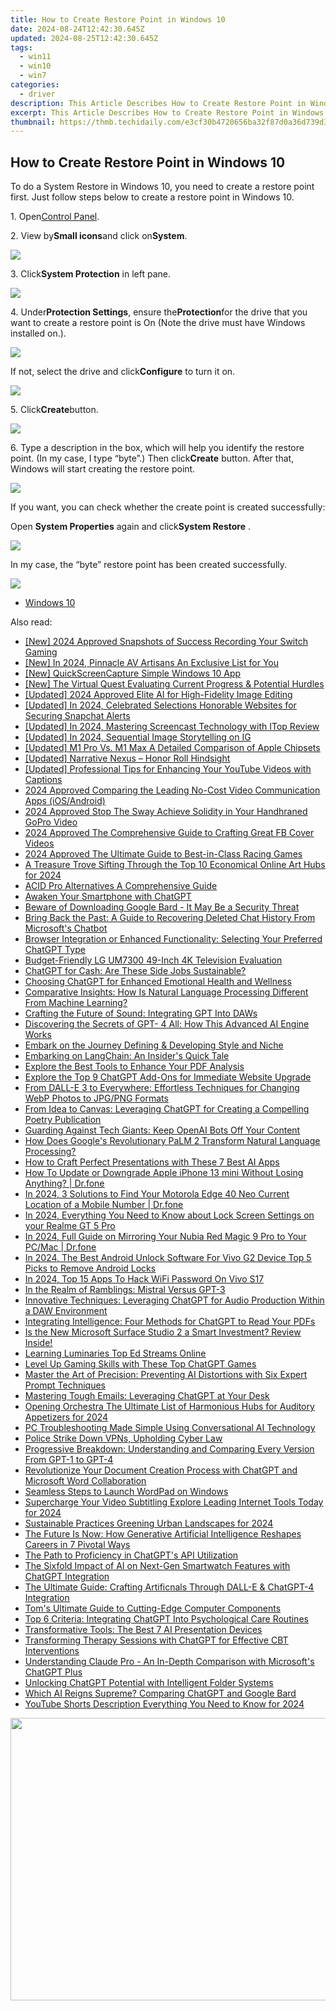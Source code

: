 ```yaml
---
title: How to Create Restore Point in Windows 10
date: 2024-08-24T12:42:30.645Z
updated: 2024-08-25T12:42:30.645Z
tags:
  - win11
  - win10
  - win7
categories:
  - driver
description: This Article Describes How to Create Restore Point in Windows 10
excerpt: This Article Describes How to Create Restore Point in Windows 10
thumbnail: https://thmb.techidaily.com/e3cf30b4720656ba32f87d0a36d739d3e594003c967c2e7d28e98120dd95b14e.jpg
---
```


## How to Create Restore Point in Windows 10

To do a System Restore in Windows 10, you need to create a restore point first. Just follow steps below to create a restore point in Windows 10.  
  
1\. Open[Control Panel](https://tools.techidaily.com/drivereasy/download/).  
  
2\. View by**Small icons**and click on**System**.  
  
![](https://images.drivereasy.com/wp-content/uploads/2017/01/img_5874ae59063e3.jpg)   
  
 3\. Click**System Protection** in left pane.

![](https://images.drivereasy.com/wp-content/uploads/2017/01/img_5874af17efd1d.jpg) 

  
4\. Under**Protection Settings**, ensure the**Protection**for the drive that you want to create a restore point is On (Note the drive must have Windows installed on.).  
  
![](https://images.drivereasy.com/wp-content/uploads/2017/01/img_5874afbed9ce9.jpg)   
  
 If not, select the drive and click**Configure** to turn it on. 

![](https://images.drivereasy.com/wp-content/uploads/2017/01/img_5874b097d5efe.jpg) 

  
5\. Click**Create**button.  
  
![](https://images.drivereasy.com/wp-content/uploads/2017/01/img_5874b0f127364.jpg)   
  
 6\. Type a description in the box, which will help you identify the restore point. (In my case, I type “byte”.) Then click**Create** button. After that, Windows will start creating the restore point.

![](https://images.drivereasy.com/wp-content/uploads/2017/01/img_5874b12d0ce25.png)   
  
 If you want, you can check whether the create point is created successfully:  
  
 Open **System Properties** again and click**System Restore** .

![](https://images.drivereasy.com/wp-content/uploads/2017/01/img_5874b6488c49c.jpg)   
  
 In my case, the “byte” restore point has been created successfully.

![](https://images.drivereasy.com/wp-content/uploads/2017/01/img_5874b63273174.jpg) 

* [Windows 10](https://tools.techidaily.com/drivereasy/download/)

<ins class="adsbygoogle"
     style="display:block"
     data-ad-format="autorelaxed"
     data-ad-client="ca-pub-7571918770474297"
     data-ad-slot="1223367746"></ins>



<ins class="adsbygoogle"
     style="display:block"
     data-ad-client="ca-pub-7571918770474297"
     data-ad-slot="8358498916"
     data-ad-format="auto"
     data-full-width-responsive="true"></ins>

<span class="atpl-alsoreadstyle">Also read:</span>
<div><ul>
<li><a href="https://desktop-recording.techidaily.com/new-2024-approved-snapshots-of-success-recording-your-switch-gaming/"><u>[New] 2024 Approved  Snapshots of Success  Recording Your Switch Gaming</u></a></li>
<li><a href="https://fox-hovers.techidaily.com/new-in-2024-pinnacle-av-artisans-an-exclusive-list-for-you/"><u>[New] In 2024, Pinnacle AV Artisans  An Exclusive List for You</u></a></li>
<li><a href="https://screen-activity-recording.techidaily.com/new-quickscreencapture-simple-windows-10-app/"><u>[New] QuickScreenCapture  Simple Windows 10 App</u></a></li>
<li><a href="https://some-skills.techidaily.com/new-the-virtual-quest-evaluating-current-progress-and-potential-hurdles/"><u>[New] The Virtual Quest  Evaluating Current Progress & Potential Hurdles</u></a></li>
<li><a href="https://fox-helps.techidaily.com/updated-2024-approved-elite-ai-for-high-fidelity-image-editing/"><u>[Updated] 2024 Approved  Elite AI for High-Fidelity Image Editing</u></a></li>
<li><a href="https://fox-direct.techidaily.com/updated-in-2024-celebrated-selections-honorable-websites-for-securing-snapchat-alerts/"><u>[Updated] In 2024, Celebrated Selections  Honorable Websites for Securing Snapchat Alerts</u></a></li>
<li><a href="https://remote-screen-capture.techidaily.com/updated-in-2024-mastering-screencast-technology-with-itop-review/"><u>[Updated] In 2024, Mastering Screencast Technology with ITop Review</u></a></li>
<li><a href="https://instagram-video-recordings.techidaily.com/updated-in-2024-sequential-image-storytelling-on-ig/"><u>[Updated] In 2024, Sequential Image Storytelling on IG</u></a></li>
<li><a href="https://extra-support.techidaily.com/updated-m1-pro-vs-m1-max-a-detailed-comparison-of-apple-chipsets/"><u>[Updated] M1 Pro Vs. M1 Max  A Detailed Comparison of Apple Chipsets</u></a></li>
<li><a href="https://some-skills.techidaily.com/updated-narrative-nexus-honor-roll-hindsight/"><u>[Updated] Narrative Nexus – Honor Roll Hindsight</u></a></li>
<li><a href="https://facebook-video-share.techidaily.com/updated-professional-tips-for-enhancing-your-youtube-videos-with-captions/"><u>[Updated] Professional Tips for Enhancing Your YouTube Videos with Captions</u></a></li>
<li><a href="https://screen-video-capture.techidaily.com/2024-approved-comparing-the-leading-no-cost-video-communication-apps-iosandroid/"><u>2024 Approved  Comparing the Leading No-Cost Video Communication Apps (iOS/Android)</u></a></li>
<li><a href="https://extra-skills.techidaily.com/2024-approved-stop-the-sway-achieve-solidity-in-your-handhraned-gopro-video/"><u>2024 Approved  Stop The Sway  Achieve Solidity in Your Handhraned GoPro Video</u></a></li>
<li><a href="https://facebook-clips.techidaily.com/2024-approved-the-comprehensive-guide-to-crafting-great-fb-cover-videos/"><u>2024 Approved  The Comprehensive Guide to Crafting Great FB Cover Videos</u></a></li>
<li><a href="https://screen-activity-recording.techidaily.com/2024-approved-the-ultimate-guide-to-best-in-class-racing-games/"><u>2024 Approved  The Ultimate Guide to Best-in-Class Racing Games</u></a></li>
<li><a href="https://youtube-videos.techidaily.com/a-treasure-trove-sifting-through-the-top-10-economical-online-art-hubs-for-2024/"><u>A Treasure Trove  Sifting Through the Top 10 Economical Online Art Hubs for 2024</u></a></li>
<li><a href="https://extra-lessons.techidaily.com/acid-pro-alternatives-a-comprehensive-guide/"><u>ACID Pro Alternatives  A Comprehensive Guide</u></a></li>
<li><a href="https://tech-haven.techidaily.com/awaken-your-smartphone-with-chatgpt/"><u>Awaken Your Smartphone with ChatGPT</u></a></li>
<li><a href="https://tech-haven.techidaily.com/beware-of-downloading-google-bard-it-may-be-a-security-threat/"><u>Beware of Downloading Google Bard - It May Be a Security Threat</u></a></li>
<li><a href="https://tech-haven.techidaily.com/bring-back-the-past-a-guide-to-recovering-deleted-chat-history-from-microsofts-chatbot/"><u>Bring Back the Past: A Guide to Recovering Deleted Chat History From Microsoft's Chatbot</u></a></li>
<li><a href="https://tech-haven.techidaily.com/browser-integration-or-enhanced-functionality-selecting-your-preferred-chatgpt-type/"><u>Browser Integration or Enhanced Functionality: Selecting Your Preferred ChatGPT Type</u></a></li>
<li><a href="https://tech-haven.techidaily.com/budget-friendly-lg-um7300-49-inch-4k-television-evaluation/"><u>Budget-Friendly LG UM7300 49-Inch 4K Television Evaluation</u></a></li>
<li><a href="https://tech-haven.techidaily.com/chatgpt-for-cash-are-these-side-jobs-sustainable/"><u>ChatGPT for Cash: Are These Side Jobs Sustainable?</u></a></li>
<li><a href="https://tech-haven.techidaily.com/choosing-chatgpt-for-enhanced-emotional-health-and-wellness/"><u>Choosing ChatGPT for Enhanced Emotional Health and Wellness</u></a></li>
<li><a href="https://tech-haven.techidaily.com/comparative-insights-how-is-natural-language-processing-different-from-machine-learning/"><u>Comparative Insights: How Is Natural Language Processing Different From Machine Learning?</u></a></li>
<li><a href="https://tech-haven.techidaily.com/crafting-the-future-of-sound-integrating-gpt-into-daws/"><u>Crafting the Future of Sound: Integrating GPT Into DAWs</u></a></li>
<li><a href="https://tech-haven.techidaily.com/discovering-the-secrets-of-gpt-4-all-how-this-advanced-ai-engine-works/"><u>Discovering the Secrets of GPT- 4 All: How This Advanced AI Engine Works</u></a></li>
<li><a href="https://youtube-zero.techidaily.com/k-on-the-journey-defining-and-developing-style-and-niche/"><u>Embark on the Journey  Defining & Developing Style and Niche</u></a></li>
<li><a href="https://tech-haven.techidaily.com/embarking-on-langchain-an-insiders-quick-tale/"><u>Embarking on LangChain: An Insider's Quick Tale</u></a></li>
<li><a href="https://tech-haven.techidaily.com/explore-the-best-tools-to-enhance-your-pdf-analysis/"><u>Explore the Best Tools to Enhance Your PDF Analysis</u></a></li>
<li><a href="https://tech-haven.techidaily.com/explore-the-top-9-chatgpt-add-ons-for-immediate-website-upgrade/"><u>Explore the Top 9 ChatGPT Add-Ons for Immediate Website Upgrade</u></a></li>
<li><a href="https://tech-haven.techidaily.com/from-dall-e-3-to-everywhere-effortless-techniques-for-changing-webp-photos-to-jpgpng-formats/"><u>From DALL-E 3 to Everywhere: Effortless Techniques for Changing WebP Photos to JPG/PNG Formats</u></a></li>
<li><a href="https://tech-haven.techidaily.com/from-idea-to-canvas-leveraging-chatgpt-for-creating-a-compelling-poetry-publication/"><u>From Idea to Canvas: Leveraging ChatGPT for Creating a Compelling Poetry Publication</u></a></li>
<li><a href="https://tech-haven.techidaily.com/guarding-against-tech-giants-keep-openai-bots-off-your-content/"><u>Guarding Against Tech Giants: Keep OpenAI Bots Off Your Content</u></a></li>
<li><a href="https://tech-haven.techidaily.com/how-does-googles-revolutionary-palm-2-transform-natural-language-processing/"><u>How Does Google's Revolutionary PaLM 2 Transform Natural Language Processing?</u></a></li>
<li><a href="https://tech-haven.techidaily.com/how-to-craft-perfect-presentations-with-these-7-best-ai-apps/"><u>How to Craft Perfect Presentations with These 7 Best AI Apps</u></a></li>
<li><a href="https://techidaily.com/how-to-update-or-downgrade-apple-iphone-13-mini-without-losing-anything-drfone-by-drfone-ios-system-repair-ios-system-repair/"><u>How To Update or Downgrade Apple iPhone 13 mini Without Losing Anything? | Dr.fone</u></a></li>
<li><a href="https://android-location-track.techidaily.com/in-2024-3-solutions-to-find-your-motorola-edge-40-neo-current-location-of-a-mobile-number-drfone-by-drfone-virtual-android/"><u>In 2024, 3 Solutions to Find Your Motorola Edge 40 Neo Current Location of a Mobile Number | Dr.fone</u></a></li>
<li><a href="https://easy-unlock-android.techidaily.com/in-2024-everything-you-need-to-know-about-lock-screen-settings-on-your-realme-gt-5-pro-by-drfone-android/"><u>In 2024, Everything You Need to Know about Lock Screen Settings on your Realme GT 5 Pro</u></a></li>
<li><a href="https://screen-mirror.techidaily.com/in-2024-full-guide-on-mirroring-your-nubia-red-magic-9-pro-to-your-pcmac-drfone-by-drfone-android/"><u>In 2024, Full Guide on Mirroring Your Nubia Red Magic 9 Pro to Your PC/Mac | Dr.fone</u></a></li>
<li><a href="https://sim-unlock.techidaily.com/in-2024-the-best-android-unlock-software-for-vivo-g2-device-top-5-picks-to-remove-android-locks-by-drfone-android/"><u>In 2024, The Best Android Unlock Software For Vivo G2 Device Top 5 Picks to Remove Android Locks</u></a></li>
<li><a href="https://android-unlock.techidaily.com/in-2024-top-15-apps-to-hack-wifi-password-on-vivo-s17-by-drfone-android/"><u>In 2024, Top 15 Apps To Hack WiFi Password On Vivo S17</u></a></li>
<li><a href="https://tech-haven.techidaily.com/in-the-realm-of-ramblings-mistral-versus-gpt-3/"><u>In the Realm of Ramblings: Mistral Versus GPT-3</u></a></li>
<li><a href="https://tech-haven.techidaily.com/innovative-techniques-leveraging-chatgpt-for-audio-production-within-a-daw-environment/"><u>Innovative Techniques: Leveraging ChatGPT for Audio Production Within a DAW Environment</u></a></li>
<li><a href="https://tech-haven.techidaily.com/integrating-intelligence-four-methods-for-chatgpt-to-read-your-pdfs/"><u>Integrating Intelligence: Four Methods for ChatGPT to Read Your PDFs</u></a></li>
<li><a href="https://fix-guide.techidaily.com/is-the-new-microsoft-surface-studio-2-a-smart-investment-review-inside/"><u>Is the New Microsoft Surface Studio 2 a Smart Investment? Review Inside!</u></a></li>
<li><a href="https://youtube-video-recordings.techidaily.com/learning-luminaries-top-ed-streams-online/"><u>Learning Luminaries  Top Ed Streams Online</u></a></li>
<li><a href="https://tech-haven.techidaily.com/level-up-gaming-skills-with-these-top-chatgpt-games/"><u>Level Up Gaming Skills with These Top ChatGPT Games</u></a></li>
<li><a href="https://tech-haven.techidaily.com/master-the-art-of-precision-preventing-ai-distortions-with-six-expert-prompt-techniques/"><u>Master the Art of Precision: Preventing AI Distortions with Six Expert Prompt Techniques</u></a></li>
<li><a href="https://tech-haven.techidaily.com/mastering-tough-emails-leveraging-chatgpt-at-your-desk/"><u>Mastering Tough Emails: Leveraging ChatGPT at Your Desk</u></a></li>
<li><a href="https://extra-skills.techidaily.com/opening-orchestra-the-ultimate-list-of-harmonious-hubs-for-auditory-appetizers-for-2024/"><u>Opening Orchestra  The Ultimate List of Harmonious Hubs for Auditory Appetizers for 2024</u></a></li>
<li><a href="https://tech-haven.techidaily.com/pc-troubleshooting-made-simple-using-conversational-ai-technology/"><u>PC Troubleshooting Made Simple Using Conversational AI Technology</u></a></li>
<li><a href="https://tech-haven.techidaily.com/police-strike-down-vpns-upholding-cyber-law/"><u>Police Strike Down VPNs, Upholding Cyber Law</u></a></li>
<li><a href="https://tech-haven.techidaily.com/progressive-breakdown-understanding-and-comparing-every-version-from-gpt-1-to-gpt-4/"><u>Progressive Breakdown: Understanding and Comparing Every Version From GPT-1 to GPT-4</u></a></li>
<li><a href="https://tech-haven.techidaily.com/revolutionize-your-document-creation-process-with-chatgpt-and-microsoft-word-collaboration/"><u>Revolutionize Your Document Creation Process with ChatGPT and Microsoft Word Collaboration</u></a></li>
<li><a href="https://windows11.techidaily.com/seamless-steps-to-launch-wordpad-on-windows/"><u>Seamless Steps to Launch WordPad on Windows</u></a></li>
<li><a href="https://some-approaches.techidaily.com/supercharge-your-video-subtitling-explore-leading-internet-tools-today-for-2024/"><u>Supercharge Your Video Subtitling  Explore Leading Internet Tools Today for 2024</u></a></li>
<li><a href="https://facebook-record-videos.techidaily.com/sustainable-practices-greening-urban-landscapes-for-2024/"><u>Sustainable Practices  Greening Urban Landscapes for 2024</u></a></li>
<li><a href="https://tech-haven.techidaily.com/the-future-is-now-how-generative-artificial-intelligence-reshapes-careers-in-7-pivotal-ways/"><u>The Future Is Now: How Generative Artificial Intelligence Reshapes Careers in 7 Pivotal Ways</u></a></li>
<li><a href="https://tech-haven.techidaily.com/the-path-to-proficiency-in-chatgpts-api-utilization/"><u>The Path to Proficiency in ChatGPT's API Utilization</u></a></li>
<li><a href="https://tech-haven.techidaily.com/the-sixfold-impact-of-ai-on-next-gen-smartwatch-features-with-chatgpt-integration/"><u>The Sixfold Impact of AI on Next-Gen Smartwatch Features with ChatGPT Integration</u></a></li>
<li><a href="https://tech-haven.techidaily.com/the-ultimate-guide-crafting-artificnals-through-dall-e-and-chatgpt-4-integration/"><u>The Ultimate Guide: Crafting Artificnals Through DALL-E & ChatGPT-4 Integration</u></a></li>
<li><a href="https://hardware-reviews.techidaily.com/toms-ultimate-guide-to-cutting-edge-computer-components/"><u>Tom's Ultimate Guide to Cutting-Edge Computer Components</u></a></li>
<li><a href="https://tech-haven.techidaily.com/top-6-criteria-integrating-chatgpt-into-psychological-care-routines/"><u>Top 6 Criteria: Integrating ChatGPT Into Psychological Care Routines</u></a></li>
<li><a href="https://tech-haven.techidaily.com/transformative-tools-the-best-7-ai-presentation-devices/"><u>Transformative Tools: The Best 7 AI Presentation Devices</u></a></li>
<li><a href="https://tech-haven.techidaily.com/transforming-therapy-sessions-with-chatgpt-for-effective-cbt-interventions/"><u>Transforming Therapy Sessions with ChatGPT for Effective CBT Interventions</u></a></li>
<li><a href="https://tech-haven.techidaily.com/understanding-claude-pro-an-in-depth-comparison-with-microsofts-chatgpt-plus/"><u>Understanding Claude Pro - An In-Depth Comparison with Microsoft's ChatGPT Plus</u></a></li>
<li><a href="https://tech-haven.techidaily.com/unlocking-chatgpt-potential-with-intelligent-folder-systems/"><u>Unlocking ChatGPT Potential with Intelligent Folder Systems</u></a></li>
<li><a href="https://tech-haven.techidaily.com/which-ai-reigns-supreme-comparing-chatgpt-and-google-bard/"><u>Which AI Reigns Supreme? Comparing ChatGPT and Google Bard</u></a></li>
<li><a href="https://youtube-tips.techidaily.com/be-shorts-description-everything-you-need-to-know-for-2024/"><u>YouTube Shorts Description  Everything You Need to Know for 2024</u></a></li>
</ul></div>

<!-- affiliate ads begin -->
<a href="https://ukaidot.sjv.io/c/5597632/1793234/19578" target="_top" id="1793234"><img src="//a.impactradius-go.com/display-ad/19578-1793234" border="0" alt="" width="678" height="452"/></a><img height="0" width="0" src="https://imp.pxf.io/i/5597632/1793234/19578" style="position:absolute;visibility:hidden;" border="0" />
<!-- affiliate ads end -->